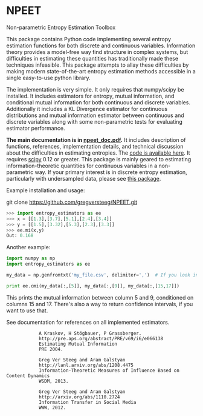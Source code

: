 NPEET
=====

Non-parametric Entropy Estimation Toolbox

This package contains Python code implementing several entropy estimation functions for both discrete and continuous variables. Information theory provides a model-free way find structure in complex systems, but difficulties in estimating these quantities has traditionally made these techniques infeasible. This package attempts to allay these difficulties by making modern state-of-the-art entropy estimation methods accessible in a single easy-to-use python library. 

The implementation is very simple. It only requires that numpy/scipy be installed. It includes estimators for entropy, mutual information, and conditional mutual information for both continuous and discrete variables. Additionally it includes a KL Divergence estimator for continuous distributions and mutual information estimator between continuous and discrete variables along with some non-parametric tests for evaluating estimator performance.

**The main documentation is in <a href="https://github.com/gregversteeg/NPEET/blob/master/npeet_doc.pdf">npeet_doc.pdf</a>.**
It includes description of functions, references, implementation details, and technical discussion about the difficulties in estimating entropies. The <a href="http://www.isi.edu/~gregv/npeet.tgz">code is available here</a>. It requires <a href="http://www.scipy.org">scipy</a> 0.12 or greater. This package is mainly geared to estimating information-theoretic quantities for continuous variables in a non-parametric way. If your primary interest is in discrete entropy estimation, particularly with undersampled data, please see <a href="http://thoth-python.org">this package</a>.</p> 

Example installation and usage:

git clone https://github.com/gregversteeg/NPEET.git

```python
>>> import entropy_estimators as ee
>>> x = [[1.3],[3.7],[5.1],[2.4],[3.4]]
>>> y = [[1.5],[3.32],[5.3],[2.3],[3.3]]
>>> ee.mi(x,y)
Out: 0.168
```

Another example:

```python
import numpy as np
import entropy_estimators as ee

my_data = np.genfromtxt('my_file.csv', delimiter=',')  # If you look in the documentation, there is a way to skip header rows and other things

print ee.cmi(my_data[:,[5]], my_data[:,[9]], my_data[:,[15,17]])
```
This prints the mutual information between column 5 and 9, conditioned on columns 15 and 17. There's also a way to return confidence intervals, if you want to use that.
		
See documentation for references on all implemented estimators.

				A Kraskov, H Stögbauer, P Grassberger. 
				http://pre.aps.org/abstract/PRE/v69/i6/e066138
				Estimating Mutual Information
				PRE 2004.

				Greg Ver Steeg and Aram Galstyan 
				http://lanl.arxiv.org/abs/1208.4475
				Information-Theoretic Measures of Influence Based on Content Dynamics
				WSDM, 2013.

				Greg Ver Steeg and Aram Galstyan 
				http://arxiv.org/abs/1110.2724 
				Information Transfer in Social Media
				WWW, 2012.
				
